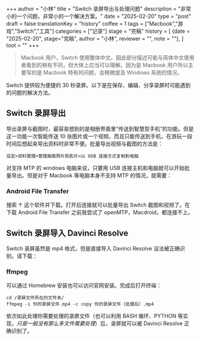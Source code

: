 +++
author = "小林"
title = "Switch 录屏导出与处理问题"
description = "非常小的一个问题，非常小的一个解决方案。"
date = "2025-02-20"
type = "post"
draft = false
translationKey = "history"
coffee = 1
tags = ["Macbook","游戏","Switch","工具"]
categories = ["记录"]
stage = "完稿"
history = [
  {date = "2025-02-20", stage="完稿", author = "小林", reviewer = "", note = ""},
]
toot = ""
+++

> Macbook 用户，Switch 使用繁体中文。因此部分描述可能与简体中文使用者看到的稍有不同，但大体上应当可以理解。因为是 Macbook 用户所以主要写的是 Macbook 特有的问题，会稍微提及 Windows 系统的情况。

Switch 提供较为便捷的 30 秒录屏。以下是在保存、编辑、分享录屏时可能遇到的问题的解决方法。

## Switch 录屏导出

导出录屏与截图时，最容易想到的是相册界面里“传送到智慧型手机”的功能。但是这一功能一次智能传送 10 张图片或一个视频，而且只能传送到手机，在游玩一段时间后想起来导出资料时非常不便。批量导出视频与截图的方法是：
```
设定>资料管理>管理画面照片和影片>以 USB 连接方式复制到电脑
```
对支持 MTP 的 windows 电脑来说，只要用 USB 连接主机和电脑就可以开始批量导出。但是对于 Macbook 等电脑本身不支持 MTP 的情况，就需要：

### Android File Transfer

搜索 $\uparrow$ 这个软件并下载。打开后连接就可以批量导出 Switch 截图和视频了。在下载 Android File Transfer 之前我尝试了 openMTP，Macdroid，都连接不上。

## Switch 录屏导入 Davinci Resolve

Switch 录屏虽然是 mp4 格式，但是直接导入 Davinci Resolve 没法被正确识别。请下载：

### ffmpeg

可以通过 Homebrew 安装也可以访问官网安装。完成后打开终端：

```
cd /录屏文件所在的文件夹/
ffmpeg -i 你的录屏文件.mp4 -c copy 你的录屏文件（处理后）.mp4
```
依次如此处理你需要处理的录屏文件（也可以利用 BASH 循环、PYTHON 等实现，*只是一般没有那么多文件需要处理*）后，录屏就可以被 Davinci Resolve 正确识别了。
